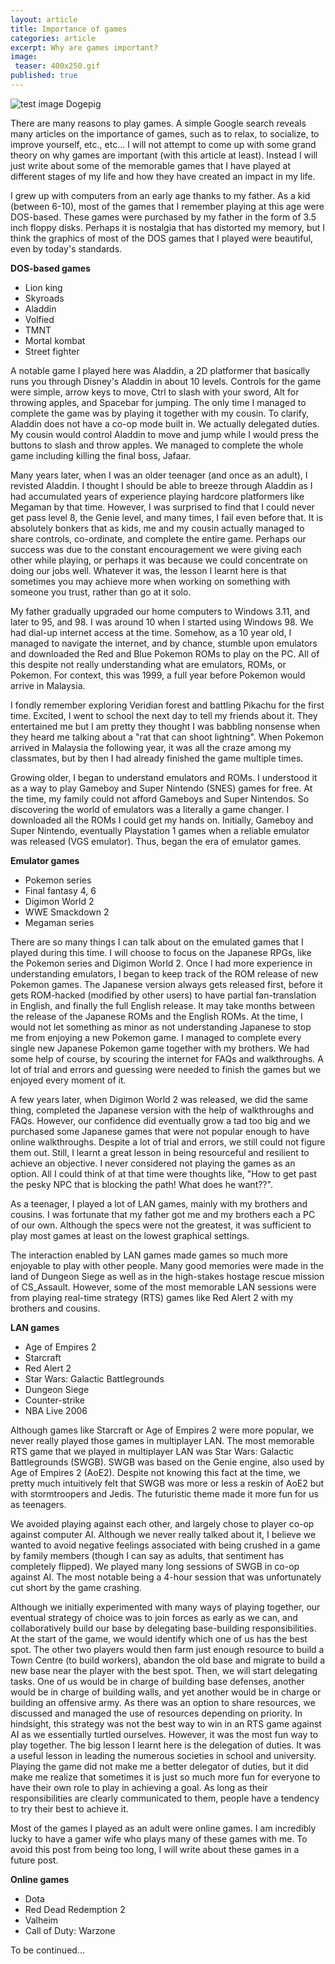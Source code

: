 ```yaml
---
layout: article
title: Importance of games
categories: article
excerpt: Why are games important?
image:
 teaser: 400x250.gif
published: true
---
```


![test image Dogepig]({{site.baseurl}}/images/dogepig-Bang-Profile_png.png)

There are many reasons to play games. A simple Google search reveals many articles on the importance of games, such as to relax, to socialize, to improve yourself, etc., etc... I will not attempt to come up with some grand theory on why games are important (with this article at least). Instead I will just write about some of the memorable games that I have played at different stages of my life and how they have created an impact in my life.

I grew up with computers from an early age thanks to my father. As a kid (between 6-10), most of the games that I remember playing at this age were DOS-based. These games were purchased by my father in the form of 3.5 inch floppy disks. Perhaps it is nostalgia that has distorted my memory, but I think the graphics of most of the DOS games that I played were beautiful, even by today's standards. 

**DOS-based games**
- Lion king
- Skyroads
- Aladdin
- Volfied
- TMNT
- Mortal kombat
- Street fighter

A notable game I played here was Aladdin, a 2D platformer that basically runs you through Disney's Aladdin in about 10 levels. Controls for the game were simple, arrow keys to move, Ctrl to slash with your sword, Alt for throwing apples, and Spacebar for jumping. The only time I managed to complete the game was by playing it together with my cousin. To clarify, Aladdin does not have a co-op mode built in. We actually delegated duties. My cousin would control Aladdin to move and jump while I would press the buttons to slash and throw apples. We managed to complete the whole game including killing the final boss, Jafaar.

Many years later, when I was an older teenager (and once as an adult), I revisted Aladdin. I thought I should be able to breeze through Aladdin as I had accumulated years of experience playing hardcore platformers like Megaman by that time. However, I was surprised to find that I could never get pass level 8, the Genie level, and many times, I fail even before that. It is absolutely bonkers that as kids, me and my cousin actually managed to share controls, co-ordinate, and complete the entire game. Perhaps our success was due to the constant encouragement we were giving each other while playing, or perhaps it was because we could concentrate on doing our jobs well. Whatever it was, the lesson I learnt here is that sometimes you may achieve more when working on something with someone you trust, rather than go at it solo. 

My father gradually upgraded our home computers to Windows 3.11, and later to 95, and 98. I was around 10 when I started using Windows 98. We had dial-up internet access at the time. Somehow, as a 10 year old, I managed to navigate the internet, and by chance, stumble upon emulators and downloaded the Red and Blue Pokemon ROMs to play on the PC. All of this despite not really understanding what are emulators, ROMs, or Pokemon. For context, this was 1999, a full year before Pokemon would arrive in Malaysia.

I fondly remember exploring Veridian forest and battling Pikachu for the first time. Excited, I went to school the next day to tell my friends about it. They entertained me but I am pretty they thought I was babbling nonsense when they heard me talking about a "rat that can shoot lightning". When Pokemon arrived in Malaysia the following year, it was all the craze among my classmates, but by then I had already finished the game multiple times. 

Growing older, I began to understand emulators and ROMs. I understood it as a way to play Gameboy and Super Nintendo (SNES) games for free. At the time, my family could not afford Gameboys and Super Nintendos. So discovering the world of emulators was a literally a game changer. I downloaded all the ROMs I could get my hands on. Initially, Gameboy and Super Nintendo, eventually Playstation 1 games when a reliable emulator was released (VGS emulator). Thus, began the era of emulator games.

**Emulator games**
- Pokemon series
- Final fantasy 4, 6
- Digimon World 2
- WWE Smackdown 2
- Megaman series

There are so many things I can talk about on the emulated games that I played during this time. I will choose to focus on the Japanese RPGs, like the Pokemon series and Digimon World 2. Once I had more experience in understanding emulators, I began to keep track of the ROM release of new Pokemon games. The Japanese version always gets released first, before it gets ROM-hacked (modified by other users) to have partial fan-translation in English, and finally the full English release. It may take months between the release of the Japanese ROMs and the English ROMs. At the time, I would not let something as minor as not understanding Japanese to stop me from enjoying a new Pokemon game. I managed to complete every single new Japanese Pokemon game together with my brothers. We had some help of course, by scouring the internet for FAQs and walkthroughs. A lot of trial and errors and guessing were needed to finish the games but we enjoyed every moment of it. 

A few years later, when Digimon World 2 was released, we did the same thing, completed the Japanese version with the help of walkthroughs and FAQs. However, our confidence did eventually grow a tad too big and we purchased some Japanese games that were not popular enough to have online walkthroughs. Despite a lot of trial and errors, we still could not figure them out. Still, I learnt a great lesson in being resourceful and resilient to achieve an objective. I never considered not playing the games as an option. All I could think of at that time were thoughts like, "How to get past the pesky NPC that is blocking the path! What does he want??".

As a teenager, I played a lot of LAN games, mainly with my brothers and cousins. I was fortunate that my father got me and my brothers each a PC of our own. Although the specs were not the greatest, it was sufficient to play most games at least on the lowest graphical settings.

The interaction enabled by LAN games made games so much more enjoyable to play with other people. Many good memories were made in the land of Dungeon Siege as well as in the high-stakes hostage rescue mission of CS_Assault. However, some of the most memorable LAN sessions were from playing real-time strategy (RTS) games like Red Alert 2 with my brothers and cousins.

**LAN games**
- Age of Empires 2
- Starcraft
- Red Alert 2
- Star Wars: Galactic Battlegrounds
- Dungeon Siege
- Counter-strike
- NBA Live 2006

Although games like Starcraft or Age of Empires 2 were more popular, we never really played those games in multiplayer LAN. The most memorable RTS game that we played in multiplayer LAN was Star Wars: Galactic Battlegrounds (SWGB). SWGB was based on the Genie engine, also used by Age of Empires 2 (AoE2). Despite not knowing this fact at the time, we pretty much intuitively felt that SWGB was more or less a reskin of AoE2 but with stormtroopers and Jedis. The futuristic theme made it more fun for us as teenagers.

We avoided playing against each other, and largely chose to player co-op against computer AI. Although we never really talked about it, I believe we wanted to avoid negative feelings associated with being crushed in a game by family members (though I can say as adults, that sentiment has completely flipped). We played many long sessions of SWGB in co-op against AI. The most notable being a 4-hour session that was unfortunately cut short by the game crashing.

Although we initially experimented with many ways of playing together, our eventual strategy of choice was to join forces as early as we can, and collaboratively build our base by delegating base-building responsibilities. At the start of the game, we would identify which one of us has the best spot. The other two players would then farm just enough resource to build a Town Centre (to build workers), abandon the old base and migrate to build a new base near the player with the best spot. Then, we will start delegating tasks. One of us would be in charge of building base defenses, another would be in charge of building walls, and yet another would be in charge or building an offensive army. As there was an option to share resources, we discussed and managed the use of resources depending on priority. In hindsight, this strategy was not the best way to win in an RTS game against AI as we essentially turtled ourselves. However, it was the most fun way to play together. The big lesson I learnt here is the delegation of duties. It was a useful lesson in leading the numerous societies in school and university. Playing the game did not make me a better delegator of duties, but it did make me realize that sometimes it is just so much more fun for everyone to have their own role to play in achieving a goal. As long as their responsibilities are clearly communicated to them, people have a tendency to try their best to achieve it.

Most of the games I played as an adult were online games. I am incredibly lucky to have a gamer wife who plays many of these games with me. To avoid this post from being too long, I will write about these games in a future post.

**Online games**
- Dota
- Red Dead Redemption 2
- Valheim
- Call of Duty: Warzone

To be continued...
